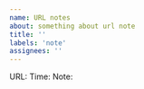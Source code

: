 ```yaml
---
name: URL notes
about: something about url note
title: ''
labels: 'note'
assignees: ''
---
```


URL: <!-- 请填写相关网页链接，例如：https://example.com -->
Time: <!-- 请填写问题发生的时间，格式：YYYY/MM/DD HH:MM:SS -->
Note: <!-- 请简要描述问题或建议的核心内容, 200字-->
